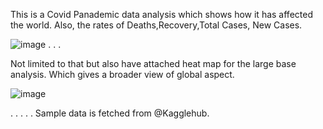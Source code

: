 This is a Covid Panademic data analysis which shows how it has affected the world. 
Also, the rates of Deaths,Recovery,Total Cases, New Cases.

![image](https://github.com/user-attachments/assets/46a4969d-8585-42c5-95fc-98ce71efef3c)
.
.
.

Not limited to that but also have attached heat map for the large base analysis. Which gives a broader view of global aspect.  

![image](https://github.com/user-attachments/assets/f838c6bd-d776-49b4-b981-7c7b73625061)

.
.
.
.
.
Sample data is fetched from @Kagglehub.
